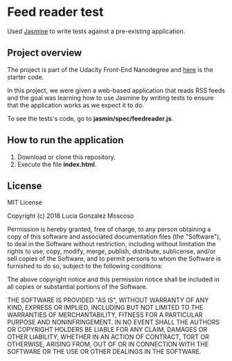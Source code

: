 # Feed reader test
Used [Jasmine](http://jasmine.github.io/) to write tests against a pre-existing application.


## Project overview
The project is part of the Udacity Front-End Nanodegree and [here](https://github.com/udacity/frontend-nanodegree-feedreader) is the starter code.

In this project, we were given a web-based application that reads RSS feeds and the goal was learning how to use Jasmine by writing tests to ensure that the application works as we expect it to do. 

To see the tests's code, go to **jasmin/spec/feedreader.js**.


## How to run the application
1. Download or clone this repository.
2. Execute the file **index.html**.


## License
MIT License

Copyright (c) 2018 Lucia Gonzalez Moscoso

Permission is hereby granted, free of charge, to any person obtaining a copy of this software and associated documentation files (the "Software"), to deal in the Software without restriction, including without limitation the rights to use, copy, modify, merge, publish, distribute, sublicense, and/or sell copies of the Software, and to permit persons to whom the Software is furnished to do so, subject to the following conditions:

The above copyright notice and this permission notice shall be included in all copies or substantial portions of the Software.

THE SOFTWARE IS PROVIDED "AS IS", WITHOUT WARRANTY OF ANY KIND, EXPRESS OR IMPLIED, INCLUDING BUT NOT LIMITED TO THE WARRANTIES OF MERCHANTABILITY, FITNESS FOR A PARTICULAR PURPOSE AND NONINFRINGEMENT. IN NO EVENT SHALL THE AUTHORS OR COPYRIGHT HOLDERS BE LIABLE FOR ANY CLAIM, DAMAGES OR OTHER LIABILITY, WHETHER IN AN ACTION OF CONTRACT, TORT OR OTHERWISE, ARISING FROM, OUT OF OR IN CONNECTION WITH THE SOFTWARE OR THE USE OR OTHER DEALINGS IN THE SOFTWARE.